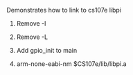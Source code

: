 Demonstrates how to link to cs107e libpi

1. Remove -I

2. Remove -L

3. Add gpio_init to main

4. arm-none-eabi-nm $CS107e/lib/libpi.a


